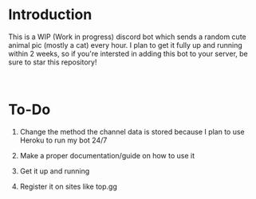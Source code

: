 # Introduction
This is a WIP (Work in progress) discord bot which sends a random cute animal pic (mostly a cat) every hour. I plan to get it fully up and running within 2 weeks, so if you're intersted in adding this bot to your server, be sure to star this repository!

<br>

# To-Do
1) Change the method the channel data is stored because I plan to use Heroku to run my bot 24/7

2) Make a proper documentation/guide on how to use it

3) Get it up and running

4) Register it on sites like top.gg

